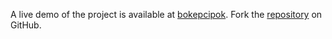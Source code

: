 A live demo of the project is available at [bokepcipok](https://bokepcipok.pages.dev).
Fork the [repository](https://github.com/jolk9110) on GitHub.